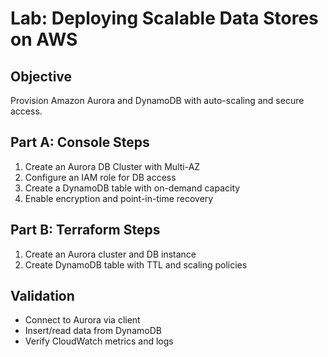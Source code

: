 
# Lab: Deploying Scalable Data Stores on AWS

## Objective
Provision Amazon Aurora and DynamoDB with auto-scaling and secure access.

## Part A: Console Steps
1. Create an Aurora DB Cluster with Multi-AZ
2. Configure an IAM role for DB access
3. Create a DynamoDB table with on-demand capacity
4. Enable encryption and point-in-time recovery

## Part B: Terraform Steps
1. Create an Aurora cluster and DB instance
2. Create DynamoDB table with TTL and scaling policies

## Validation
- Connect to Aurora via client
- Insert/read data from DynamoDB
- Verify CloudWatch metrics and logs
